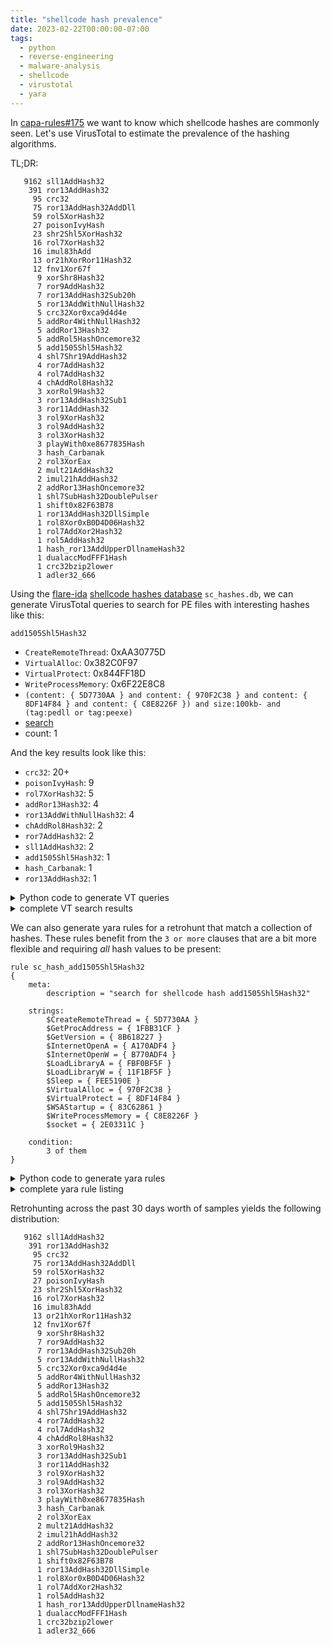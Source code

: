 ```yaml
---
title: "shellcode hash prevalence"
date: 2023-02-22T00:00:00-07:00
tags:
  - python
  - reverse-engineering
  - malware-analysis
  - shellcode
  - virustotal
  - yara
---
```


In [capa-rules#175](https://github.com/mandiant/capa-rules/issues/175) we want to know which shellcode hashes are commonly seen. Let's use VirusTotal to estimate the prevalence of the hashing algorithms. 

TL;DR:

```
   9162 sll1AddHash32
    391 ror13AddHash32
     95 crc32
     75 ror13AddHash32AddDll
     59 rol5XorHash32
     27 poisonIvyHash
     23 shr2Shl5XorHash32
     16 rol7XorHash32
     16 imul83hAdd
     13 or21hXorRor11Hash32
     12 fnv1Xor67f
      9 xorShr8Hash32
      7 ror9AddHash32
      7 ror13AddHash32Sub20h
      5 ror13AddWithNullHash32
      5 crc32Xor0xca9d4d4e
      5 addRor4WithNullHash32
      5 addRor13Hash32
      5 addRol5HashOncemore32
      5 add1505Shl5Hash32
      4 shl7Shr19AddHash32
      4 ror7AddHash32
      4 rol7AddHash32
      4 chAddRol8Hash32
      3 xorRol9Hash32
      3 ror13AddHash32Sub1
      3 ror11AddHash32
      3 rol9XorHash32
      3 rol9AddHash32
      3 rol3XorHash32
      3 playWith0xe8677835Hash
      3 hash_Carbanak
      2 rol3XorEax
      2 mult21AddHash32
      2 imul21hAddHash32
      2 addRor13HashOncemore32
      1 shl7SubHash32DoublePulser
      1 shift0x82F63B78
      1 ror13AddHash32DllSimple
      1 rol8Xor0xB0D4D06Hash32
      1 rol7AddXor2Hash32
      1 rol5AddHash32
      1 hash_ror13AddUpperDllnameHash32
      1 dualaccModFFF1Hash
      1 crc32bzip2lower
      1 adler32_666
```

Using the [flare-ida](https://github.com/mandiant/flare-ida) [shellcode hashes database](https://github.com/mandiant/flare-ida/tree/master/shellcode_hashes) `sc_hashes.db`, we can generate VirusTotal queries to search for PE files with interesting hashes like this:

`add1505Shl5Hash32`
  - `CreateRemoteThread`: 0xAA30775D
  - `VirtualAlloc`: 0x382C0F97
  - `VirtualProtect`: 0x844FF18D
  - `WriteProcessMemory`: 0x6F22E8C8
  - `(content: { 5D7730AA } and content: { 970F2C38 } and content: { 8DF14F84 } and content: { C8E8226F }) and size:100kb- and (tag:pedll or tag:peexe)`
  - [search](https://www.virustotal.com/gui/search/%28content%3A%20%7B%205D7730AA%20%7D%20and%20content%3A%20%7B%20970F2C38%20%7D%20and%20content%3A%20%7B%208DF14F84%20%7D%20and%20content%3A%20%7B%20C8E8226F%20%7D%29%20and%20size%3A100kb-%20and%20%28tag%3Apedll%20or%20tag%3Apeexe%29/files)
  - count: 1

And the key results look like this:

  - `crc32`: 20+
  - `poisonIvyHash`: 9
  - `rol7XorHash32`: 5
  - `addRor13Hash32`: 4
  - `ror13AddWithNullHash32`: 4
  - `chAddRol8Hash32`: 2
  - `ror7AddHash32`: 2
  - `sll1AddHash32`: 2
  - `add1505Shl5Hash32`: 1
  - `hash_Carbanak`: 1
  - `ror13AddHash32`: 1


<details>
<summary>Python code to generate VT queries</summary>

```py
import urllib
import sqlite3
import binascii
import collections

db = sqlite3.connect("sc_hashes.db")
conn = db.cursor()
cursor = conn.execute('''
  SELECT symbol_name, hash_name, hash_size, hash_val 
  FROM symbol_hashes
  INNER JOIN hash_types ON symbol_hashes.hash_type = hash_types.hash_type
  WHERE symbol_name IN (
    "VirtualAlloc", 
    "VirtualProtect", 
    "CreateRemoteThread", 
    "WriteProcessMemory"
  )
  ORDER BY symbol_name, hash_name;
''')

hashes = collections.defaultdict(dict)
for symbol_name, hash_name, hash_size, hash_val in cursor.fetchall():
    assert hash_size == 32
    hashes[hash_name][symbol_name] = hash_val
    
for hash_name, symbols in sorted(hashes.items()):
    print(f"{hash_name}")
    
    query = []
    for symbol_name, hash_val in sorted(symbols.items()):   
        print(f"  {symbol_name:<24} {hex(hash_val)}")
        
        content = binascii.hexlify(hash_val.to_bytes(4, "little")).decode("ascii").upper()
        
        query.append(f'content: {{ {content} }}')
        
    query = " and ".join(query)
    query = f"({query})"
    query += " and size:100kb- and (tag:pedll or tag:peexe)"
    url = f"https://www.virustotal.com/gui/search/{urllib.parse.quote(query)}/files"
        
    print(f"  {query}")
    print(f"  {url}")
    
    print()
```

</details>

<details>
<summary>complete VT search results</summary>

`add1505Shl5Hash32`
  - `CreateRemoteThread`: 0xAA30775D
  - `VirtualAlloc`: 0x382C0F97
  - `VirtualProtect`: 0x844FF18D
  - `WriteProcessMemory`: 0x6F22E8C8
  - `(content: { 5D7730AA } and content: { 970F2C38 } and content: { 8DF14F84 } and content: { C8E8226F }) and size:100kb- and (tag:pedll or tag:peexe)`
  - [search](https://www.virustotal.com/gui/search/%28content%3A%20%7B%205D7730AA%20%7D%20and%20content%3A%20%7B%20970F2C38%20%7D%20and%20content%3A%20%7B%208DF14F84%20%7D%20and%20content%3A%20%7B%20C8E8226F%20%7D%29%20and%20size%3A100kb-%20and%20%28tag%3Apedll%20or%20tag%3Apeexe%29/files)
  - count: 1

`addRol5HashOncemore32`
  - `CreateRemoteThread`: 0xC7D1B1C8
  - `VirtualAlloc`: 0xE9D81123
  - `VirtualProtect`: 0x2A97EED8
  - `WriteProcessMemory`: 0x99E4F69A
  - `(content: { C8B1D1C7 } and content: { 2311D8E9 } and content: { D8EE972A } and content: { 9AF6E499 }) and size:100kb- and (tag:pedll or tag:peexe)`
  - [search](https://www.virustotal.com/gui/search/%28content%3A%20%7B%20C8B1D1C7%20%7D%20and%20content%3A%20%7B%202311D8E9%20%7D%20and%20content%3A%20%7B%20D8EE972A%20%7D%20and%20content%3A%20%7B%209AF6E499%20%7D%29%20and%20size%3A100kb-%20and%20%28tag%3Apedll%20or%20tag%3Apeexe%29/files)
  - count: 0

`addRor13Hash32`
  - `CreateRemoteThread`: 0xE6EB95EC
  - `VirtualAlloc`: 0x52A48D7E
  - `VirtualProtect`: 0x30DBCA36
  - `WriteProcessMemory`: 0x550EC1EB
  - `(content: { EC95EBE6 } and content: { 7E8DA452 } and content: { 36CADB30 } and content: { EBC10E55 }) and size:100kb- and (tag:pedll or tag:peexe)`
  - [search](https://www.virustotal.com/gui/search/%28content%3A%20%7B%20EC95EBE6%20%7D%20and%20content%3A%20%7B%207E8DA452%20%7D%20and%20content%3A%20%7B%2036CADB30%20%7D%20and%20content%3A%20%7B%20EBC10E55%20%7D%29%20and%20size%3A100kb-%20and%20%28tag%3Apedll%20or%20tag%3Apeexe%29/files)
  - count: 4

`addRor13HashOncemore32`
  - `CreateRemoteThread`: 0xAF67375C
  - `VirtualAlloc`: 0x6BF29524
  - `VirtualProtect`: 0x51B186DE
  - `WriteProcessMemory`: 0xF5AA876
  - `(content: { 5C3767AF } and content: { 2495F26B } and content: { DE86B151 } and content: { 76A85A0F }) and size:100kb- and (tag:pedll or tag:peexe)`
  - [search](https://www.virustotal.com/gui/search/%28content%3A%20%7B%205C3767AF%20%7D%20and%20content%3A%20%7B%202495F26B%20%7D%20and%20content%3A%20%7B%20DE86B151%20%7D%20and%20content%3A%20%7B%2076A85A0F%20%7D%29%20and%20size%3A100kb-%20and%20%28tag%3Apedll%20or%20tag%3Apeexe%29/files)
  - count: 0

`addRor4WithNullHash32`
  - `CreateRemoteThread`: 0xD6D70953
  - `VirtualAlloc`: 0x25E16828
  - `VirtualProtect`: 0xA25834D7
  - `WriteProcessMemory`: 0x23ACB005
  - `(content: { 5309D7D6 } and content: { 2868E125 } and content: { D73458A2 } and content: { 05B0AC23 }) and size:100kb- and (tag:pedll or tag:peexe)`
  - [search](https://www.virustotal.com/gui/search/%28content%3A%20%7B%205309D7D6%20%7D%20and%20content%3A%20%7B%202868E125%20%7D%20and%20content%3A%20%7B%20D73458A2%20%7D%20and%20content%3A%20%7B%2005B0AC23%20%7D%29%20and%20size%3A100kb-%20and%20%28tag%3Apedll%20or%20tag%3Apeexe%29/files)
  - count: 0

`adler32_666`
  - `CreateRemoteThread`: 0x608C07D2
  - `VirtualAlloc`: 0x36FC062C
  - `VirtualProtect`: 0x44E406E2
  - `WriteProcessMemory`: 0x6320081D
  - `(content: { D2078C60 } and content: { 2C06FC36 } and content: { E206E444 } and content: { 1D082063 }) and size:100kb- and (tag:pedll or tag:peexe)`
  - [search](https://www.virustotal.com/gui/search/%28content%3A%20%7B%20D2078C60%20%7D%20and%20content%3A%20%7B%202C06FC36%20%7D%20and%20content%3A%20%7B%20E206E444%20%7D%20and%20content%3A%20%7B%201D082063%20%7D%29%20and%20size%3A100kb-%20and%20%28tag%3Apedll%20or%20tag%3Apeexe%29/files)
  - count: 0

`chAddRol8Hash32`
  - `CreateRemoteThread`: 0x4D761260
  - `VirtualAlloc`: 0xA7E6B43
  - `VirtualProtect`: 0x73B5E37
  - `WriteProcessMemory`: 0x72793A67
  - `(content: { 6012764D } and content: { 436B7E0A } and content: { 375E3B07 } and content: { 673A7972 }) and size:100kb- and (tag:pedll or tag:peexe)`
  - [search](https://www.virustotal.com/gui/search/%28content%3A%20%7B%206012764D%20%7D%20and%20content%3A%20%7B%20436B7E0A%20%7D%20and%20content%3A%20%7B%20375E3B07%20%7D%20and%20content%3A%20%7B%20673A7972%20%7D%29%20and%20size%3A100kb-%20and%20%28tag%3Apedll%20or%20tag%3Apeexe%29/files)
  - count: 2

`crc32`
  - `CreateRemoteThread`: 0xFF808C10
  - `VirtualAlloc`: 0x9CE0D4A
  - `VirtualProtect`: 0x10066F2F
  - `WriteProcessMemory`: 0x4F58972E
  - `(content: { 108C80FF } and content: { 4A0DCE09 } and content: { 2F6F0610 } and content: { 2E97584F }) and size:100kb- and (tag:pedll or tag:peexe)`
  - [search](https://www.virustotal.com/gui/search/%28content%3A%20%7B%20108C80FF%20%7D%20and%20content%3A%20%7B%204A0DCE09%20%7D%20and%20content%3A%20%7B%202F6F0610%20%7D%20and%20content%3A%20%7B%202E97584F%20%7D%29%20and%20size%3A100kb-%20and%20%28tag%3Apedll%20or%20tag%3Apeexe%29/files)
  - count: 20+

`crc32Xor0xca9d4d4e`
  - `CreateRemoteThread`: 0x351DC15E
  - `VirtualAlloc`: 0xC3534004
  - `VirtualProtect`: 0xDA9B2261
  - `WriteProcessMemory`: 0x85C5DA60
  - `(content: { 5EC11D35 } and content: { 044053C3 } and content: { 61229BDA } and content: { 60DAC585 }) and size:100kb- and (tag:pedll or tag:peexe)`
  - [search](https://www.virustotal.com/gui/search/%28content%3A%20%7B%205EC11D35%20%7D%20and%20content%3A%20%7B%20044053C3%20%7D%20and%20content%3A%20%7B%2061229BDA%20%7D%20and%20content%3A%20%7B%2060DAC585%20%7D%29%20and%20size%3A100kb-%20and%20%28tag%3Apedll%20or%20tag%3Apeexe%29/files)
  - count: 0

`crc32bzip2lower`
  - `CreateRemoteThread`: 0xDC726CA0
  - `VirtualAlloc`: 0x9A1DE93C
  - `VirtualProtect`: 0x1EE8630D
  - `WriteProcessMemory`: 0x70E16781
  - `(content: { A06C72DC } and content: { 3CE91D9A } and content: { 0D63E81E } and content: { 8167E170 }) and size:100kb- and (tag:pedll or tag:peexe)`
  - [search](https://www.virustotal.com/gui/search/%28content%3A%20%7B%20A06C72DC%20%7D%20and%20content%3A%20%7B%203CE91D9A%20%7D%20and%20content%3A%20%7B%200D63E81E%20%7D%20and%20content%3A%20%7B%208167E170%20%7D%29%20and%20size%3A100kb-%20and%20%28tag%3Apedll%20or%20tag%3Apeexe%29/files)
  - count: 0

`dualaccModFFF1Hash`
  - `CreateRemoteThread`: 0x42AA0719
  - `VirtualAlloc`: 0x1F7004D3
  - `VirtualProtect`: 0x2B0605C9
  - `WriteProcessMemory`: 0x451E0764
  - `(content: { 1907AA42 } and content: { D304701F } and content: { C905062B } and content: { 64071E45 }) and size:100kb- and (tag:pedll or tag:peexe)`
  - [search](https://www.virustotal.com/gui/search/%28content%3A%20%7B%201907AA42%20%7D%20and%20content%3A%20%7B%20D304701F%20%7D%20and%20content%3A%20%7B%20C905062B%20%7D%20and%20content%3A%20%7B%2064071E45%20%7D%29%20and%20size%3A100kb-%20and%20%28tag%3Apedll%20or%20tag%3Apeexe%29/files)
  - count: 0

`fnv1Xor67f`
  - `CreateRemoteThread`: 0xC398C21C
  - `VirtualAlloc`: 0x328537E
  - `VirtualProtect`: 0x8206278C
  - `WriteProcessMemory`: 0xC0088895
  - `(content: { 1CC298C3 } and content: { 7E532803 } and content: { 8C270682 } and content: { 958808C0 }) and size:100kb- and (tag:pedll or tag:peexe)`
  - [search](https://www.virustotal.com/gui/search/%28content%3A%20%7B%201CC298C3%20%7D%20and%20content%3A%20%7B%207E532803%20%7D%20and%20content%3A%20%7B%208C270682%20%7D%20and%20content%3A%20%7B%20958808C0%20%7D%29%20and%20size%3A100kb-%20and%20%28tag%3Apedll%20or%20tag%3Apeexe%29/files)
  - count: 0

`hash_Carbanak`
  - `CreateRemoteThread`: 0x48B1574
  - `VirtualAlloc`: 0x3D8CAE3
  - `VirtualProtect`: 0x72D1864
  - `WriteProcessMemory`: 0x648B099
  - `(content: { 74158B04 } and content: { E3CAD803 } and content: { 64182D07 } and content: { 99B04806 }) and size:100kb- and (tag:pedll or tag:peexe)`
  - [search](https://www.virustotal.com/gui/search/%28content%3A%20%7B%2074158B04%20%7D%20and%20content%3A%20%7B%20E3CAD803%20%7D%20and%20content%3A%20%7B%2064182D07%20%7D%20and%20content%3A%20%7B%2099B04806%20%7D%29%20and%20size%3A100kb-%20and%20%28tag%3Apedll%20or%20tag%3Apeexe%29/files)
  - count: 1

`hash_ror13AddUpperDllnameHash32`
  - `CreateRemoteThread`: 0xE0E966F4
  - `VirtualAlloc`: 0xFFDB946B
  - `VirtualProtect`: 0xE7729032
  - `WriteProcessMemory`: 0x466934B8
  - `(content: { F466E9E0 } and content: { 6B94DBFF } and content: { 329072E7 } and content: { B8346946 }) and size:100kb- and (tag:pedll or tag:peexe)`
  - [search](https://www.virustotal.com/gui/search/%28content%3A%20%7B%20F466E9E0%20%7D%20and%20content%3A%20%7B%206B94DBFF%20%7D%20and%20content%3A%20%7B%20329072E7%20%7D%20and%20content%3A%20%7B%20B8346946%20%7D%29%20and%20size%3A100kb-%20and%20%28tag%3Apedll%20or%20tag%3Apeexe%29/files)
  - count: 0

`imul21hAddHash32`
  - `CreateRemoteThread`: 0x252B157D
  - `VirtualAlloc`: 0x97BC257
  - `VirtualProtect`: 0xE857500D
  - `WriteProcessMemory`: 0xB7930AE8
  - `(content: { 7D152B25 } and content: { 57C27B09 } and content: { 0D5057E8 } and content: { E80A93B7 }) and size:100kb- and (tag:pedll or tag:peexe)`
  - [search](https://www.virustotal.com/gui/search/%28content%3A%20%7B%207D152B25%20%7D%20and%20content%3A%20%7B%2057C27B09%20%7D%20and%20content%3A%20%7B%200D5057E8%20%7D%20and%20content%3A%20%7B%20E80A93B7%20%7D%29%20and%20size%3A100kb-%20and%20%28tag%3Apedll%20or%20tag%3Apeexe%29/files)
  - count: 0

`imul83hAdd`
  - `CreateRemoteThread`: 0x71469C9C
  - `VirtualAlloc`: 0xDE893462
  - `VirtualProtect`: 0x6C6EC404
  - `WriteProcessMemory`: 0xA11BEA85
  - `(content: { 9C9C4671 } and content: { 623489DE } and content: { 04C46E6C } and content: { 85EA1BA1 }) and size:100kb- and (tag:pedll or tag:peexe)`
  - [search](https://www.virustotal.com/gui/search/%28content%3A%20%7B%209C9C4671%20%7D%20and%20content%3A%20%7B%20623489DE%20%7D%20and%20content%3A%20%7B%2004C46E6C%20%7D%20and%20content%3A%20%7B%2085EA1BA1%20%7D%29%20and%20size%3A100kb-%20and%20%28tag%3Apedll%20or%20tag%3Apeexe%29/files)
  - count: 0

`mult21AddHash32`
  - `CreateRemoteThread`: 0x4B892318
  - `VirtualAlloc`: 0xDF894B12
  - `VirtualProtect`: 0x77E9F7C8
  - `WriteProcessMemory`: 0x107B9483
  - `(content: { 1823894B } and content: { 124B89DF } and content: { C8F7E977 } and content: { 83947B10 }) and size:100kb- and (tag:pedll or tag:peexe)`
  - [search](https://www.virustotal.com/gui/search/%28content%3A%20%7B%201823894B%20%7D%20and%20content%3A%20%7B%20124B89DF%20%7D%20and%20content%3A%20%7B%20C8F7E977%20%7D%20and%20content%3A%20%7B%2083947B10%20%7D%29%20and%20size%3A100kb-%20and%20%28tag%3Apedll%20or%20tag%3Apeexe%29/files)
  - count: 0

`or21hXorRor11Hash32`
  - `CreateRemoteThread`: 0xDF8469B4
  - `VirtualAlloc`: 0x8C552DB6
  - `VirtualProtect`: 0x74631D3F
  - `WriteProcessMemory`: 0x8F022E10
  - `(content: { B46984DF } and content: { B62D558C } and content: { 3F1D6374 } and content: { 102E028F }) and size:100kb- and (tag:pedll or tag:peexe)`
  - [search](https://www.virustotal.com/gui/search/%28content%3A%20%7B%20B46984DF%20%7D%20and%20content%3A%20%7B%20B62D558C%20%7D%20and%20content%3A%20%7B%203F1D6374%20%7D%20and%20content%3A%20%7B%20102E028F%20%7D%29%20and%20size%3A100kb-%20and%20%28tag%3Apedll%20or%20tag%3Apeexe%29/files)
  - count: 0

`or23hXorRor17Hash32`
  - `CreateRemoteThread`: 0xBAE620A4
  - `VirtualAlloc`: 0x8858D78F
  - `VirtualProtect`: 0x29AD5932
  - `WriteProcessMemory`: 0x6146132C
  - `(content: { A420E6BA } and content: { 8FD75888 } and content: { 3259AD29 } and content: { 2C134661 }) and size:100kb- and (tag:pedll or tag:peexe)`
  - [search](https://www.virustotal.com/gui/search/%28content%3A%20%7B%20A420E6BA%20%7D%20and%20content%3A%20%7B%208FD75888%20%7D%20and%20content%3A%20%7B%203259AD29%20%7D%20and%20content%3A%20%7B%202C134661%20%7D%29%20and%20size%3A100kb-%20and%20%28tag%3Apedll%20or%20tag%3Apeexe%29/files)
  - count: 0

`playWith0xe8677835Hash`
  - `CreateRemoteThread`: 0xD4632723
  - `VirtualAlloc`: 0xE763FDF1
  - `VirtualProtect`: 0xB41F905F
  - `WriteProcessMemory`: 0xB2128ABF
  - `(content: { 232763D4 } and content: { F1FD63E7 } and content: { 5F901FB4 } and content: { BF8A12B2 }) and size:100kb- and (tag:pedll or tag:peexe)`
  - [search](https://www.virustotal.com/gui/search/%28content%3A%20%7B%20232763D4%20%7D%20and%20content%3A%20%7B%20F1FD63E7%20%7D%20and%20content%3A%20%7B%205F901FB4%20%7D%20and%20content%3A%20%7B%20BF8A12B2%20%7D%29%20and%20size%3A100kb-%20and%20%28tag%3Apedll%20or%20tag%3Apeexe%29/files)
  - count: 0

`poisonIvyHash`
  - `CreateRemoteThread`: 0xCF4A7F65
  - `VirtualAlloc`: 0x4402890E
  - `VirtualProtect`: 0x79C3D4BB
  - `WriteProcessMemory`: 0xE9BBAD5
  - `(content: { 657F4ACF } and content: { 0E890244 } and content: { BBD4C379 } and content: { D5BA9B0E }) and size:100kb- and (tag:pedll or tag:peexe)`
  - [search](https://www.virustotal.com/gui/search/%28content%3A%20%7B%20657F4ACF%20%7D%20and%20content%3A%20%7B%200E890244%20%7D%20and%20content%3A%20%7B%20BBD4C379%20%7D%20and%20content%3A%20%7B%20D5BA9B0E%20%7D%29%20and%20size%3A100kb-%20and%20%28tag%3Apedll%20or%20tag%3Apeexe%29/files)
  - count: 9

`rol3XorEax`
  - `CreateRemoteThread`: 0xDBA7F9E2
  - `VirtualAlloc`: 0xFFE3C3DE
  - `VirtualProtect`: 0xA99CA9EB
  - `WriteProcessMemory`: 0xEF430666
  - `(content: { E2F9A7DB } and content: { DEC3E3FF } and content: { EBA99CA9 } and content: { 660643EF }) and size:100kb- and (tag:pedll or tag:peexe)`
  - [search](https://www.virustotal.com/gui/search/%28content%3A%20%7B%20E2F9A7DB%20%7D%20and%20content%3A%20%7B%20DEC3E3FF%20%7D%20and%20content%3A%20%7B%20EBA99CA9%20%7D%20and%20content%3A%20%7B%20660643EF%20%7D%29%20and%20size%3A100kb-%20and%20%28tag%3Apedll%20or%20tag%3Apeexe%29/files)
  - count: 0

`rol3XorHash32`
  - `CreateRemoteThread`: 0x4A5F66C2
  - `VirtualAlloc`: 0xAB16D0AE
  - `VirtualProtect`: 0xC5FF2F46
  - `WriteProcessMemory`: 0xB04AD555
  - `(content: { C2665F4A } and content: { AED016AB } and content: { 462FFFC5 } and content: { 55D54AB0 }) and size:100kb- and (tag:pedll or tag:peexe)`
  - [search](https://www.virustotal.com/gui/search/%28content%3A%20%7B%20C2665F4A%20%7D%20and%20content%3A%20%7B%20AED016AB%20%7D%20and%20content%3A%20%7B%20462FFFC5%20%7D%20and%20content%3A%20%7B%2055D54AB0%20%7D%29%20and%20size%3A100kb-%20and%20%28tag%3Apedll%20or%20tag%3Apeexe%29/files)
  - count: 0

`rol5AddHash32`
  - `CreateRemoteThread`: 0x7231F46C
  - `VirtualAlloc`: 0x48FA7604
  - `VirtualProtect`: 0xB60AA5FB
  - `WriteProcessMemory`: 0xA6A6793D
  - `(content: { 6CF43172 } and content: { 0476FA48 } and content: { FBA50AB6 } and content: { 3D79A6A6 }) and size:100kb- and (tag:pedll or tag:peexe)`
  - [search](https://www.virustotal.com/gui/search/%28content%3A%20%7B%206CF43172%20%7D%20and%20content%3A%20%7B%200476FA48%20%7D%20and%20content%3A%20%7B%20FBA50AB6%20%7D%20and%20content%3A%20%7B%203D79A6A6%20%7D%29%20and%20size%3A100kb-%20and%20%28tag%3Apedll%20or%20tag%3Apeexe%29/files)
  - count: 0

`rol5XorHash32`
  - `CreateRemoteThread`: 0xCA306453
  - `VirtualAlloc`: 0xA48D8A33
  - `VirtualProtect`: 0x4A155A82
  - `WriteProcessMemory`: 0x2A466170
  - `(content: { 536430CA } and content: { 338A8DA4 } and content: { 825A154A } and content: { 7061462A }) and size:100kb- and (tag:pedll or tag:peexe)`
  - [search](https://www.virustotal.com/gui/search/%28content%3A%20%7B%20536430CA%20%7D%20and%20content%3A%20%7B%20338A8DA4%20%7D%20and%20content%3A%20%7B%20825A154A%20%7D%20and%20content%3A%20%7B%207061462A%20%7D%29%20and%20size%3A100kb-%20and%20%28tag%3Apedll%20or%20tag%3Apeexe%29/files)
  - count: 0

`rol7AddHash32`
  - `CreateRemoteThread`: 0x46902C89
  - `VirtualAlloc`: 0x929199C0
  - `VirtualProtect`: 0x971112C8
  - `WriteProcessMemory`: 0x9CA4F7AC
  - `(content: { 892C9046 } and content: { C0999192 } and content: { C8121197 } and content: { ACF7A49C }) and size:100kb- and (tag:pedll or tag:peexe)`
  - [search](https://www.virustotal.com/gui/search/%28content%3A%20%7B%20892C9046%20%7D%20and%20content%3A%20%7B%20C0999192%20%7D%20and%20content%3A%20%7B%20C8121197%20%7D%20and%20content%3A%20%7B%20ACF7A49C%20%7D%29%20and%20size%3A100kb-%20and%20%28tag%3Apedll%20or%20tag%3Apeexe%29/files)
  - count: 0

`rol7AddXor2Hash32`
  - `CreateRemoteThread`: 0x73727A24
  - `VirtualAlloc`: 0xB4D5E14D
  - `VirtualProtect`: 0x69755A3B
  - `WriteProcessMemory`: 0xCDFE3245
  - `(content: { 247A7273 } and content: { 4DE1D5B4 } and content: { 3B5A7569 } and content: { 4532FECD }) and size:100kb- and (tag:pedll or tag:peexe)`
  - [search](https://www.virustotal.com/gui/search/%28content%3A%20%7B%20247A7273%20%7D%20and%20content%3A%20%7B%204DE1D5B4%20%7D%20and%20content%3A%20%7B%203B5A7569%20%7D%20and%20content%3A%20%7B%204532FECD%20%7D%29%20and%20size%3A100kb-%20and%20%28tag%3Apedll%20or%20tag%3Apeexe%29/files)
  - count: 0

`rol7XorHash32`
  - `CreateRemoteThread`: 0xE61874B3
  - `VirtualAlloc`: 0x697A6AFE
  - `VirtualProtect`: 0xA9DE6F5A
  - `WriteProcessMemory`: 0xBEA0BF35
  - `(content: { B37418E6 } and content: { FE6A7A69 } and content: { 5A6FDEA9 } and content: { 35BFA0BE }) and size:100kb- and (tag:pedll or tag:peexe)`
  - [search](https://www.virustotal.com/gui/search/%28content%3A%20%7B%20B37418E6%20%7D%20and%20content%3A%20%7B%20FE6A7A69%20%7D%20and%20content%3A%20%7B%205A6FDEA9%20%7D%20and%20content%3A%20%7B%2035BFA0BE%20%7D%29%20and%20size%3A100kb-%20and%20%28tag%3Apedll%20or%20tag%3Apeexe%29/files)
  - count: 5

`rol8Xor0xB0D4D06Hash32`
  - `CreateRemoteThread`: 0x30427641
  - `VirtualAlloc`: 0xC61E6D49
  - `VirtualProtect`: 0x192F1259
  - `WriteProcessMemory`: 0x30B4669E
  - `(content: { 41764230 } and content: { 496D1EC6 } and content: { 59122F19 } and content: { 9E66B430 }) and size:100kb- and (tag:pedll or tag:peexe)`
  - [search](https://www.virustotal.com/gui/search/%28content%3A%20%7B%2041764230%20%7D%20and%20content%3A%20%7B%20496D1EC6%20%7D%20and%20content%3A%20%7B%2059122F19%20%7D%20and%20content%3A%20%7B%209E66B430%20%7D%29%20and%20size%3A100kb-%20and%20%28tag%3Apedll%20or%20tag%3Apeexe%29/files)
  - count: 0

`rol9AddHash32`
  - `CreateRemoteThread`: 0x14B23D4C
  - `VirtualAlloc`: 0x9EE2D962
  - `VirtualProtect`: 0x9154022F
  - `WriteProcessMemory`: 0x7E642835
  - `(content: { 4C3DB214 } and content: { 62D9E29E } and content: { 2F025491 } and content: { 3528647E }) and size:100kb- and (tag:pedll or tag:peexe)`
  - [search](https://www.virustotal.com/gui/search/%28content%3A%20%7B%204C3DB214%20%7D%20and%20content%3A%20%7B%2062D9E29E%20%7D%20and%20content%3A%20%7B%202F025491%20%7D%20and%20content%3A%20%7B%203528647E%20%7D%29%20and%20size%3A100kb-%20and%20%28tag%3Apedll%20or%20tag%3Apeexe%29/files)
  - count: 0

`rol9XorHash32`
  - `CreateRemoteThread`: 0xD4F04BD4
  - `VirtualAlloc`: 0x5D192CFB
  - `VirtualProtect`: 0x6FB67220
  - `WriteProcessMemory`: 0xEB64101F
  - `(content: { D44BF0D4 } and content: { FB2C195D } and content: { 2072B66F } and content: { 1F1064EB }) and size:100kb- and (tag:pedll or tag:peexe)`
  - [search](https://www.virustotal.com/gui/search/%28content%3A%20%7B%20D44BF0D4%20%7D%20and%20content%3A%20%7B%20FB2C195D%20%7D%20and%20content%3A%20%7B%202072B66F%20%7D%20and%20content%3A%20%7B%201F1064EB%20%7D%29%20and%20size%3A100kb-%20and%20%28tag%3Apedll%20or%20tag%3Apeexe%29/files)
  - count: 0

`ror11AddHash32`
  - `CreateRemoteThread`: 0x7130F56D
  - `VirtualAlloc`: 0x973F27BF
  - `VirtualProtect`: 0x492F12D7
  - `WriteProcessMemory`: 0x3231CC1
  - `(content: { 6DF53071 } and content: { BF273F97 } and content: { D7122F49 } and content: { C11C2303 }) and size:100kb- and (tag:pedll or tag:peexe)`
  - [search](https://www.virustotal.com/gui/search/%28content%3A%20%7B%206DF53071%20%7D%20and%20content%3A%20%7B%20BF273F97%20%7D%20and%20content%3A%20%7B%20D7122F49%20%7D%20and%20content%3A%20%7B%20C11C2303%20%7D%29%20and%20size%3A100kb-%20and%20%28tag%3Apedll%20or%20tag%3Apeexe%29/files)
  - count: 0

`ror13AddHash32`
  - `CreateRemoteThread`: 0x72BD9CDD
  - `VirtualAlloc`: 0x91AFCA54
  - `VirtualProtect`: 0x7946C61B
  - `WriteProcessMemory`: 0xD83D6AA1
  - `(content: { DD9CBD72 } and content: { 54CAAF91 } and content: { 1BC64679 } and content: { A16A3DD8 }) and size:100kb- and (tag:pedll or tag:peexe)`
  - [search](https://www.virustotal.com/gui/search/%28content%3A%20%7B%20DD9CBD72%20%7D%20and%20content%3A%20%7B%2054CAAF91%20%7D%20and%20content%3A%20%7B%201BC64679%20%7D%20and%20content%3A%20%7B%20A16A3DD8%20%7D%29%20and%20size%3A100kb-%20and%20%28tag%3Apedll%20or%20tag%3Apeexe%29/files)
  - count: 1

`ror13AddHash32AddDll`
  - `CreateRemoteThread`: 0x799AACC6
  - `VirtualAlloc`: 0xE553A458
  - `VirtualProtect`: 0xC38AE110
  - `WriteProcessMemory`: 0xE7BDD8C5
  - `(content: { C6AC9A79 } and content: { 58A453E5 } and content: { 10E18AC3 } and content: { C5D8BDE7 }) and size:100kb- and (tag:pedll or tag:peexe)`
  - [search](https://www.virustotal.com/gui/search/%28content%3A%20%7B%20C6AC9A79%20%7D%20and%20content%3A%20%7B%2058A453E5%20%7D%20and%20content%3A%20%7B%2010E18AC3%20%7D%20and%20content%3A%20%7B%20C5D8BDE7%20%7D%29%20and%20size%3A100kb-%20and%20%28tag%3Apedll%20or%20tag%3Apeexe%29/files)
  - count: 0

`ror13AddHash32DllSimple`
  - `CreateRemoteThread`: 0xE0E966F4
  - `VirtualAlloc`: 0xFFDB946B
  - `VirtualProtect`: 0xE7729032
  - `WriteProcessMemory`: 0x466934B8
  - `(content: { F466E9E0 } and content: { 6B94DBFF } and content: { 329072E7 } and content: { B8346946 }) and size:100kb- and (tag:pedll or tag:peexe)`
  - [search](https://www.virustotal.com/gui/search/%28content%3A%20%7B%20F466E9E0%20%7D%20and%20content%3A%20%7B%206B94DBFF%20%7D%20and%20content%3A%20%7B%20329072E7%20%7D%20and%20content%3A%20%7B%20B8346946%20%7D%29%20and%20size%3A100kb-%20and%20%28tag%3Apedll%20or%20tag%3Apeexe%29/files)
  - count: 0

`ror13AddHash32Sub1`
  - `CreateRemoteThread`: 0x72BD9CDC
  - `VirtualAlloc`: 0x91AFCA53
  - `VirtualProtect`: 0x7946C61A
  - `WriteProcessMemory`: 0xD83D6AA0
  - `(content: { DC9CBD72 } and content: { 53CAAF91 } and content: { 1AC64679 } and content: { A06A3DD8 }) and size:100kb- and (tag:pedll or tag:peexe)`
  - [search](https://www.virustotal.com/gui/search/%28content%3A%20%7B%20DC9CBD72%20%7D%20and%20content%3A%20%7B%2053CAAF91%20%7D%20and%20content%3A%20%7B%201AC64679%20%7D%20and%20content%3A%20%7B%20A06A3DD8%20%7D%29%20and%20size%3A100kb-%20and%20%28tag%3Apedll%20or%20tag%3Apeexe%29/files)
  - count: 0

`ror13AddHash32Sub20h`
  - `CreateRemoteThread`: 0x11A0EB1
  - `VirtualAlloc`: 0x302EBE1C
  - `VirtualProtect`: 0x1803B7E3
  - `WriteProcessMemory`: 0x6659DE75
  - `(content: { B10E1A01 } and content: { 1CBE2E30 } and content: { E3B70318 } and content: { 75DE5966 }) and size:100kb- and (tag:pedll or tag:peexe)`
  - [search](https://www.virustotal.com/gui/search/%28content%3A%20%7B%20B10E1A01%20%7D%20and%20content%3A%20%7B%201CBE2E30%20%7D%20and%20content%3A%20%7B%20E3B70318%20%7D%20and%20content%3A%20%7B%2075DE5966%20%7D%29%20and%20size%3A100kb-%20and%20%28tag%3Apedll%20or%20tag%3Apeexe%29/files)
  - count: 0

`ror13AddWithNullHash32`
  - `CreateRemoteThread`: 0xE6EB95EC
  - `VirtualAlloc`: 0x52A48D7E
  - `VirtualProtect`: 0x30DBCA36
  - `WriteProcessMemory`: 0x550EC1EB
  - `(content: { EC95EBE6 } and content: { 7E8DA452 } and content: { 36CADB30 } and content: { EBC10E55 }) and size:100kb- and (tag:pedll or tag:peexe)`
  - [search](https://www.virustotal.com/gui/search/%28content%3A%20%7B%20EC95EBE6%20%7D%20and%20content%3A%20%7B%207E8DA452%20%7D%20and%20content%3A%20%7B%2036CADB30%20%7D%20and%20content%3A%20%7B%20EBC10E55%20%7D%29%20and%20size%3A100kb-%20and%20%28tag%3Apedll%20or%20tag%3Apeexe%29/files)
  - count: 4

`ror7AddHash32`
  - `CreateRemoteThread`: 0x669AEB63
  - `VirtualAlloc`: 0x1EDE5967
  - `VirtualProtect`: 0xEF64A41E
  - `WriteProcessMemory`: 0x97410F58
  - `(content: { 63EB9A66 } and content: { 6759DE1E } and content: { 1EA464EF } and content: { 580F4197 }) and size:100kb- and (tag:pedll or tag:peexe)`
  - [search](https://www.virustotal.com/gui/search/%28content%3A%20%7B%2063EB9A66%20%7D%20and%20content%3A%20%7B%206759DE1E%20%7D%20and%20content%3A%20%7B%201EA464EF%20%7D%20and%20content%3A%20%7B%20580F4197%20%7D%29%20and%20size%3A100kb-%20and%20%28tag%3Apedll%20or%20tag%3Apeexe%29/files)
  - count: 2

`ror9AddHash32`
  - `CreateRemoteThread`: 0x33373FE2
  - `VirtualAlloc`: 0x7F35AD1C
  - `VirtualProtect`: 0xCCF7DCE1
  - `WriteProcessMemory`: 0x82C8C25
  - `(content: { E23F3733 } and content: { 1CAD357F } and content: { E1DCF7CC } and content: { 258C2C08 }) and size:100kb- and (tag:pedll or tag:peexe)`
  - [search](https://www.virustotal.com/gui/search/%28content%3A%20%7B%20E23F3733%20%7D%20and%20content%3A%20%7B%201CAD357F%20%7D%20and%20content%3A%20%7B%20E1DCF7CC%20%7D%20and%20content%3A%20%7B%20258C2C08%20%7D%29%20and%20size%3A100kb-%20and%20%28tag%3Apedll%20or%20tag%3Apeexe%29/files)
  - count: 0

`shift0x82F63B78`
  - `CreateRemoteThread`: 0xB43B0471
  - `VirtualAlloc`: 0x4B3E79CB
  - `VirtualProtect`: 0x17CCE3F6
  - `WriteProcessMemory`: 0xEE10B992
  - `(content: { 71043BB4 } and content: { CB793E4B } and content: { F6E3CC17 } and content: { 92B910EE }) and size:100kb- and (tag:pedll or tag:peexe)`
  - [search](https://www.virustotal.com/gui/search/%28content%3A%20%7B%2071043BB4%20%7D%20and%20content%3A%20%7B%20CB793E4B%20%7D%20and%20content%3A%20%7B%20F6E3CC17%20%7D%20and%20content%3A%20%7B%2092B910EE%20%7D%29%20and%20size%3A100kb-%20and%20%28tag%3Apedll%20or%20tag%3Apeexe%29/files)
  - count: 0

`shl7Shr19AddHash32`
  - `CreateRemoteThread`: 0x46902C89
  - `VirtualAlloc`: 0x929199C0
  - `VirtualProtect`: 0x971112C8
  - `WriteProcessMemory`: 0x9CA4F7AC
  - `(content: { 892C9046 } and content: { C0999192 } and content: { C8121197 } and content: { ACF7A49C }) and size:100kb- and (tag:pedll or tag:peexe)`
  - [search](https://www.virustotal.com/gui/search/%28content%3A%20%7B%20892C9046%20%7D%20and%20content%3A%20%7B%20C0999192%20%7D%20and%20content%3A%20%7B%20C8121197%20%7D%20and%20content%3A%20%7B%20ACF7A49C%20%7D%29%20and%20size%3A100kb-%20and%20%28tag%3Apedll%20or%20tag%3Apeexe%29/files)
  - count: 0

`shl7Shr19XorHash32`
  - `CreateRemoteThread`: 0x98E58F45
  - `VirtualAlloc`: 0xC2327ADF
  - `VirtualProtect`: 0xADD67F7C
  - `WriteProcessMemory`: 0xC05D44C3
  - `(content: { 458FE598 } and content: { DF7A32C2 } and content: { 7C7FD6AD } and content: { C3445DC0 }) and size:100kb- and (tag:pedll or tag:peexe)`
  - [search](https://www.virustotal.com/gui/search/%28content%3A%20%7B%20458FE598%20%7D%20and%20content%3A%20%7B%20DF7A32C2%20%7D%20and%20content%3A%20%7B%207C7FD6AD%20%7D%20and%20content%3A%20%7B%20C3445DC0%20%7D%29%20and%20size%3A100kb-%20and%20%28tag%3Apedll%20or%20tag%3Apeexe%29/files)
  - count: 0

`shl7SubHash32DoublePulser`
  - `CreateRemoteThread`: 0xD5A771D4
  - `VirtualAlloc`: 0x293836
  - `VirtualProtect`: 0x88FD7C1C
  - `WriteProcessMemory`: 0xFDCF5DCF
  - `(content: { D471A7D5 } and content: { 36382900 } and content: { 1C7CFD88 } and content: { CF5DCFFD }) and size:100kb- and (tag:pedll or tag:peexe)`
  - [search](https://www.virustotal.com/gui/search/%28content%3A%20%7B%20D471A7D5%20%7D%20and%20content%3A%20%7B%2036382900%20%7D%20and%20content%3A%20%7B%201C7CFD88%20%7D%20and%20content%3A%20%7B%20CF5DCFFD%20%7D%29%20and%20size%3A100kb-%20and%20%28tag%3Apedll%20or%20tag%3Apeexe%29/files)
  - count: 0

`shr2Shl5XorHash32`
  - `CreateRemoteThread`: 0x7E8CC469
  - `VirtualAlloc`: 0x8ABF0222
  - `VirtualProtect`: 0xBD9C0637
  - `WriteProcessMemory`: 0xD51E7B84
  - `(content: { 69C48C7E } and content: { 2202BF8A } and content: { 37069CBD } and content: { 847B1ED5 }) and size:100kb- and (tag:pedll or tag:peexe)`
  - [search](https://www.virustotal.com/gui/search/%28content%3A%20%7B%2069C48C7E%20%7D%20and%20content%3A%20%7B%202202BF8A%20%7D%20and%20content%3A%20%7B%2037069CBD%20%7D%20and%20content%3A%20%7B%20847B1ED5%20%7D%29%20and%20size%3A100kb-%20and%20%28tag%3Apedll%20or%20tag%3Apeexe%29/files)
  - count: 0

`sll1AddHash32`
  - `CreateRemoteThread`: 0x33CD714
  - `VirtualAlloc`: 0xE3142
  - `VirtualProtect`: 0x38D13C
  - `WriteProcessMemory`: 0x3980F62
  - `(content: { 14D73C03 } and content: { 42310E00 } and content: { 3CD13800 } and content: { 620F9803 }) and size:100kb- and (tag:pedll or tag:peexe)`
  - [search](https://www.virustotal.com/gui/search/%28content%3A%20%7B%2014D73C03%20%7D%20and%20content%3A%20%7B%2042310E00%20%7D%20and%20content%3A%20%7B%203CD13800%20%7D%20and%20content%3A%20%7B%20620F9803%20%7D%29%20and%20size%3A100kb-%20and%20%28tag%3Apedll%20or%20tag%3Apeexe%29/files)
  - count: 2

`xorRol9Hash32`
  - `CreateRemoteThread`: 0xE097A9A9
  - `VirtualAlloc`: 0x3259F6BA
  - `VirtualProtect`: 0x6CE440DF
  - `WriteProcessMemory`: 0xC8203FD6
  - `(content: { A9A997E0 } and content: { BAF65932 } and content: { DF40E46C } and content: { D63F20C8 }) and size:100kb- and (tag:pedll or tag:peexe)`
  - [search](https://www.virustotal.com/gui/search/%28content%3A%20%7B%20A9A997E0%20%7D%20and%20content%3A%20%7B%20BAF65932%20%7D%20and%20content%3A%20%7B%20DF40E46C%20%7D%20and%20content%3A%20%7B%20D63F20C8%20%7D%29%20and%20size%3A100kb-%20and%20%28tag%3Apedll%20or%20tag%3Apeexe%29/files)
  - count: 0

`xorShr8Hash32`
  - `CreateRemoteThread`: 0xDA1191B7
  - `VirtualAlloc`: 0x7EA7543F
  - `VirtualProtect`: 0xD03A6856
  - `WriteProcessMemory`: 0x5BB09A4F
  - `(content: { B79111DA } and content: { 3F54A77E } and content: { 56683AD0 } and content: { 4F9AB05B }) and size:100kb- and (tag:pedll or tag:peexe)`
  - [search](https://www.virustotal.com/gui/search/%28content%3A%20%7B%20B79111DA%20%7D%20and%20content%3A%20%7B%203F54A77E%20%7D%20and%20content%3A%20%7B%2056683AD0%20%7D%20and%20content%3A%20%7B%204F9AB05B%20%7D%29%20and%20size%3A100kb-%20and%20%28tag%3Apedll%20or%20tag%3Apeexe%29/files)
  - count: 0

</details>

We can also generate yara rules for a retrohunt that match a collection of hashes. These rules benefit from the `3 or more` clauses that are a bit more flexible and requiring *all* hash values to be present:

```yara
rule sc_hash_add1505Shl5Hash32
{
    meta:
        description = "search for shellcode hash add1505Shl5Hash32"

    strings:
        $CreateRemoteThread = { 5D7730AA }
        $GetProcAddress = { 1FBB31CF }
        $GetVersion = { 8B618227 }
        $InternetOpenA = { A170ADF4 }
        $InternetOpenW = { B770ADF4 }
        $LoadLibraryA = { FBF0BF5F }
        $LoadLibraryW = { 11F1BF5F }
        $Sleep = { FEE5190E }
        $VirtualAlloc = { 970F2C38 }
        $VirtualProtect = { 8DF14F84 }
        $WSAStartup = { 83C62861 }
        $WriteProcessMemory = { C8E8226F }
        $socket = { 2E03311C }

    condition:
        3 of them
}
```

<details>
<summary>Python code to generate yara rules</summary>

```py
import urllib
import sqlite3
import binascii
import textwrap
import collections

db = sqlite3.connect("./shellcode_hashes/sc_hashes.db")
conn = db.cursor()
cursor = conn.execute('''
  SELECT symbol_name, hash_name, hash_size, hash_val 
  FROM symbol_hashes
  INNER JOIN hash_types ON symbol_hashes.hash_type = hash_types.hash_type
  WHERE symbol_name IN (
    "LoadLibraryA", 
    "LoadLibraryW", 
    "GetProcAddress", 
    "VirtualAlloc", 
    "VirtualProtect", 
    "CreateRemoteThread", 
    "WriteProcessMemory",
    "socket",
    "InternetOpenA",
    "InternetOpenW",
    "GetVersion",
    "WSAStartup",
    "Sleep"
  )
  ORDER BY symbol_name, hash_name;
''')

hashes = collections.defaultdict(dict)
for symbol_name, hash_name, hash_size, hash_val in cursor.fetchall():
    assert hash_size == 32
    hashes[hash_name][symbol_name] = hash_val
    
for hash_name, symbols in sorted(hashes.items()):
    strings = []
    for symbol_name, hash_val in sorted(symbols.items()):
        content = binascii.hexlify(hash_val.to_bytes(4, "little")).decode("ascii").upper()
        strings.append(f'${symbol_name} = {{ {content} }}')
        
    rule = """
rule sc_hash_{hash_name}
{{
    meta:
        description = "search for shellcode hash {hash_name}"

    strings:
{strings}

    condition:
        3 of them
}}
        """.format(hash_name=hash_name, strings="\n".join(strings))
    
    # re-align the strings section
    rule = rule.replace("$", "        $")
        
    print(rule)
```
</details>

<details>
<summary>complete yara rule listing</summary>

```yara
rule sc_hash_add1505Shl5Hash32
{
    meta:
        description = "search for shellcode hash add1505Shl5Hash32"

    strings:
        $CreateRemoteThread = { 5D7730AA }
        $GetProcAddress = { 1FBB31CF }
        $GetVersion = { 8B618227 }
        $InternetOpenA = { A170ADF4 }
        $InternetOpenW = { B770ADF4 }
        $LoadLibraryA = { FBF0BF5F }
        $LoadLibraryW = { 11F1BF5F }
        $Sleep = { FEE5190E }
        $VirtualAlloc = { 970F2C38 }
        $VirtualProtect = { 8DF14F84 }
        $WSAStartup = { 83C62861 }
        $WriteProcessMemory = { C8E8226F }
        $socket = { 2E03311C }

    condition:
        3 of them
}
        

rule sc_hash_addRol5HashOncemore32
{
    meta:
        description = "search for shellcode hash addRol5HashOncemore32"

    strings:
        $CreateRemoteThread = { C8B1D1C7 }
        $GetProcAddress = { 67425625 }
        $GetVersion = { 4511EC91 }
        $InternetOpenA = { D83FDE1A }
        $InternetOpenW = { D897DE1A }
        $LoadLibraryA = { CC70776B }
        $LoadLibraryW = { CCC8776B }
        $Sleep = { 1540849E }
        $VirtualAlloc = { 2311D8E9 }
        $VirtualProtect = { D8EE972A }
        $WSAStartup = { B9B65058 }
        $WriteProcessMemory = { 9AF6E499 }
        $socket = { B453E48C }

    condition:
        3 of them
}
        

rule sc_hash_addRor13Hash32
{
    meta:
        description = "search for shellcode hash addRor13Hash32"

    strings:
        $CreateRemoteThread = { EC95EBE6 }
        $GetProcAddress = { 6FE053E5 }
        $GetVersion = { CC7E0E0B }
        $InternetOpenA = { 42BF4A21 }
        $InternetOpenW = { 42BFFA21 }
        $LoadLibraryA = { 72607774 }
        $LoadLibraryW = { 72602775 }
        $Sleep = { 6AD9864D }
        $VirtualAlloc = { 7E8DA452 }
        $VirtualProtect = { 36CADB30 }
        $WSAStartup = { E7DF596E }
        $WriteProcessMemory = { EBC10E55 }
        $socket = { 7849725B }

    condition:
        3 of them
}
        

rule sc_hash_addRor13HashOncemore32
{
    meta:
        description = "search for shellcode hash addRor13HashOncemore32"

    strings:
        $CreateRemoteThread = { 5C3767AF }
        $GetProcAddress = { 9F2A7F03 }
        $GetVersion = { 735860F6 }
        $InternetOpenA = { 550A11FA }
        $InternetOpenW = { D50F11FA }
        $LoadLibraryA = { BBA39303 }
        $LoadLibraryW = { 3BA99303 }
        $Sleep = { 366C52CB }
        $VirtualAlloc = { 2495F26B }
        $VirtualProtect = { DE86B151 }
        $WSAStartup = { CE723BFF }
        $WriteProcessMemory = { 76A85A0F }
        $socket = { 92DBC24B }

    condition:
        3 of them
}
        

rule sc_hash_addRor4WithNullHash32
{
    meta:
        description = "search for shellcode hash addRor4WithNullHash32"

    strings:
        $CreateRemoteThread = { 5309D7D6 }
        $GetProcAddress = { F7331321 }
        $GetVersion = { ADA8D00E }
        $InternetOpenA = { AC6F07A0 }
        $InternetOpenW = { AC6F07B6 }
        $LoadLibraryA = { 8E488B63 }
        $LoadLibraryW = { 8E488B79 }
        $Sleep = { 0013BC76 }
        $VirtualAlloc = { 2868E125 }
        $VirtualProtect = { D73458A2 }
        $WSAStartup = { 97883BD0 }
        $WriteProcessMemory = { 05B0AC23 }
        $socket = { 30A6C17A }

    condition:
        3 of them
}
        

rule sc_hash_adler32_666
{
    meta:
        description = "search for shellcode hash adler32_666"

    strings:
        $CreateRemoteThread = { D2078C60 }
        $GetProcAddress = { B4060543 }
        $GetVersion = { A0057C2A }
        $InternetOpenA = { 7606213D }
        $InternetOpenW = { 8C06373D }
        $LoadLibraryA = { 10068D35 }
        $LoadLibraryW = { 2606A335 }
        $Sleep = { 13047A11 }
        $VirtualAlloc = { 2C06FC36 }
        $VirtualProtect = { E206E444 }
        $WSAStartup = { B8051D2B }
        $WriteProcessMemory = { 1D082063 }
        $socket = { 6304E415 }

    condition:
        3 of them
}
        

rule sc_hash_chAddRol8Hash32
{
    meta:
        description = "search for shellcode hash chAddRol8Hash32"

    strings:
        $CreateRemoteThread = { 6012764D }
        $GetProcAddress = { 11783228 }
        $GetVersion = { 3E571C4D }
        $InternetOpenA = { 5146335E }
        $InternetOpenW = { 5146255E }
        $LoadLibraryA = { 415F5935 }
        $LoadLibraryW = { 415F4F35 }
        $Sleep = { 5A3F2365 }
        $VirtualAlloc = { 436B7E0A }
        $VirtualProtect = { 375E3B07 }
        $WSAStartup = { 05672040 }
        $WriteProcessMemory = { 673A7972 }
        $socket = { 147F6816 }

    condition:
        3 of them
}
        

rule sc_hash_crc32
{
    meta:
        description = "search for shellcode hash crc32"

    strings:
        $CreateRemoteThread = { 108C80FF }
        $GetProcAddress = { FF1F7CC9 }
        $GetVersion = { 0F1ACF4C }
        $InternetOpenA = { 3DA816DA }
        $InternetOpenW = { 6C1DC22E }
        $LoadLibraryA = { 8DBDC13F }
        $LoadLibraryW = { DC0815CB }
        $Sleep = { A8EDF2CE }
        $VirtualAlloc = { 4A0DCE09 }
        $VirtualProtect = { 2F6F0610 }
        $WSAStartup = { 93FCF5A0 }
        $WriteProcessMemory = { 2E97584F }
        $socket = { BB68E505 }

    condition:
        3 of them
}
        

rule sc_hash_crc32Xor0xca9d4d4e
{
    meta:
        description = "search for shellcode hash crc32Xor0xca9d4d4e"

    strings:
        $CreateRemoteThread = { 5EC11D35 }
        $GetProcAddress = { B152E103 }
        $GetVersion = { 41575286 }
        $InternetOpenA = { 73E58B10 }
        $InternetOpenW = { 22505FE4 }
        $LoadLibraryA = { C3F05CF5 }
        $LoadLibraryW = { 92458801 }
        $Sleep = { E6A06F04 }
        $VirtualAlloc = { 044053C3 }
        $VirtualProtect = { 61229BDA }
        $WSAStartup = { DDB1686A }
        $WriteProcessMemory = { 60DAC585 }
        $socket = { F52578CF }

    condition:
        3 of them
}
        

rule sc_hash_crc32bzip2lower
{
    meta:
        description = "search for shellcode hash crc32bzip2lower"

    strings:
        $CreateRemoteThread = { A06C72DC }
        $GetProcAddress = { 28F4DF5C }
        $GetVersion = { A3ED4E26 }
        $InternetOpenA = { 47AE9414 }
        $InternetOpenW = { 85380342 }
        $LoadLibraryA = { CA082543 }
        $LoadLibraryW = { 089EB215 }
        $Sleep = { E1EA8806 }
        $VirtualAlloc = { 3CE91D9A }
        $VirtualProtect = { 0D63E81E }
        $WSAStartup = { 746F3CA8 }
        $WriteProcessMemory = { 8167E170 }
        $socket = { C5BFA946 }

    condition:
        3 of them
}
        

rule sc_hash_dualaccModFFF1Hash
{
    meta:
        description = "search for shellcode hash dualaccModFFF1Hash"

    strings:
        $CreateRemoteThread = { 1907AA42 }
        $GetProcAddress = { 7B05C727 }
        $GetVersion = { 07044215 }
        $InternetOpenA = { 1D055C24 }
        $InternetOpenW = { 33057224 }
        $LoadLibraryA = { 9704811D }
        $LoadLibraryW = { AD04971D }
        $Sleep = { FA01BD05 }
        $VirtualAlloc = { D304701F }
        $VirtualProtect = { C905062B }
        $WSAStartup = { DF03C313 }
        $WriteProcessMemory = { 64071E45 }
        $socket = { 8A02EE08 }

    condition:
        3 of them
}
        

rule sc_hash_fnv1Xor67f
{
    meta:
        description = "search for shellcode hash fnv1Xor67f"

    strings:
        $CreateRemoteThread = { 1CC298C3 }
        $GetProcAddress = { 5A51F4F8 }
        $GetVersion = { E6512F3A }
        $InternetOpenA = { 98903BE2 }
        $InternetOpenW = { EE7C3BD0 }
        $LoadLibraryA = { 7001B253 }
        $LoadLibraryW = { C6ECB141 }
        $Sleep = { D72AA62F }
        $VirtualAlloc = { 7E532803 }
        $VirtualProtect = { 8C270682 }
        $WSAStartup = { 205A1220 }
        $WriteProcessMemory = { 958808C0 }
        $socket = { 13701290 }

    condition:
        3 of them
}
        

rule sc_hash_hash_Carbanak
{
    meta:
        description = "search for shellcode hash hash_Carbanak"

    strings:
        $CreateRemoteThread = { 74158B04 }
        $GetProcAddress = { 031D3C0B }
        $GetVersion = { CE44CD0C }
        $InternetOpenA = { 31A3EC0C }
        $InternetOpenW = { 27A3EC0C }
        $LoadLibraryA = { F1F0AD0A }
        $LoadLibraryW = { C7F0AD0A }
        $Sleep = { C02B5A00 }
        $VirtualAlloc = { E3CAD803 }
        $VirtualProtect = { 64182D07 }
        $WSAStartup = { A05CAD0A }
        $WriteProcessMemory = { 99B04806 }
        $socket = { C4A1A507 }

    condition:
        3 of them
}
        

rule sc_hash_hash_ror13AddUpperDllnameHash32
{
    meta:
        description = "search for shellcode hash hash_ror13AddUpperDllnameHash32"

    strings:
        $CreateRemoteThread = { F466E9E0 }
        $GetProcAddress = { C1C639EA }
        $GetVersion = { 784B053E }
        $InternetOpenA = { CDE68745 }
        $InternetOpenW = { E3E68745 }
        $LoadLibraryA = { A5183A5A }
        $LoadLibraryW = { BB183A5A }
        $Sleep = { C7135949 }
        $VirtualAlloc = { 6B94DBFF }
        $VirtualProtect = { 329072E7 }
        $WSAStartup = { A6BF8E2A }
        $WriteProcessMemory = { B8346946 }
        $socket = { 49DDC037 }

    condition:
        3 of them
}
        

rule sc_hash_imul21hAddHash32
{
    meta:
        description = "search for shellcode hash imul21hAddHash32"

    strings:
        $CreateRemoteThread = { 7D152B25 }
        $GetProcAddress = { BFC1CFDE }
        $GetVersion = { 8B68BFC2 }
        $InternetOpenA = { 617791A7 }
        $InternetOpenW = { 777791A7 }
        $LoadLibraryA = { DB2F07B7 }
        $LoadLibraryW = { F12F07B7 }
        $Sleep = { 7ECD070E }
        $VirtualAlloc = { 57C27B09 }
        $VirtualProtect = { 0D5057E8 }
        $WSAStartup = { C3892E14 }
        $WriteProcessMemory = { E80A93B7 }
        $socket = { 6EC636CF }

    condition:
        3 of them
}
        

rule sc_hash_imul83hAdd
{
    meta:
        description = "search for shellcode hash imul83hAdd"

    strings:
        $CreateRemoteThread = { 9C9C4671 }
        $GetProcAddress = { 54B8B99A }
        $GetVersion = { DA23448E }
        $InternetOpenA = { 42B6C408 }
        $InternetOpenW = { 58B6C408 }
        $LoadLibraryA = { 781F207F }
        $LoadLibraryW = { 8E1F207F }
        $Sleep = { 538085BF }
        $VirtualAlloc = { 623489DE }
        $VirtualProtect = { 04C46E6C }
        $WSAStartup = { 342652B3 }
        $WriteProcessMemory = { 85EA1BA1 }
        $socket = { 9F2D40A6 }

    condition:
        3 of them
}
        

rule sc_hash_mult21AddHash32
{
    meta:
        description = "search for shellcode hash mult21AddHash32"

    strings:
        $CreateRemoteThread = { 1823894B }
        $GetProcAddress = { 5AC1CBC2 }
        $GetVersion = { 4682D4F1 }
        $InternetOpenA = { 7C1BB287 }
        $InternetOpenW = { 921BB287 }
        $LoadLibraryA = { 762C1D07 }
        $LoadLibraryW = { 8C2C1D07 }
        $Sleep = { D9E51A06 }
        $VirtualAlloc = { 124B89DF }
        $VirtualProtect = { C8F7E977 }
        $WSAStartup = { 3EE77A2B }
        $WriteProcessMemory = { 83947B10 }
        $socket = { 69FE5114 }

    condition:
        3 of them
}
        

rule sc_hash_or21hXorRor11Hash32
{
    meta:
        description = "search for shellcode hash or21hXorRor11Hash32"

    strings:
        $CreateRemoteThread = { B46984DF }
        $GetProcAddress = { 77CD6633 }
        $GetVersion = { 6E6A5357 }
        $InternetOpenA = { 767C65A9 }
        $InternetOpenW = { 76CC65A9 }
        $LoadLibraryA = { 927CD094 }
        $LoadLibraryW = { 92CCD094 }
        $Sleep = { CA58C520 }
        $VirtualAlloc = { B62D558C }
        $VirtualProtect = { 3F1D6374 }
        $WSAStartup = { A61AD74C }
        $WriteProcessMemory = { 102E028F }
        $socket = { 1A99C52E }

    condition:
        3 of them
}
        

rule sc_hash_or23hXorRor17Hash32
{
    meta:
        description = "search for shellcode hash or23hXorRor17Hash32"

    strings:
        $CreateRemoteThread = { A420E6BA }
        $GetProcAddress = { 3300A198 }
        $GetVersion = { 4CF467F8 }
        $InternetOpenA = { 42189903 }
        $InternetOpenW = { 4218B103 }
        $LoadLibraryA = { 1F0CB98E }
        $LoadLibraryW = { 1F0C918E }
        $Sleep = { 6C07BE0D }
        $VirtualAlloc = { 8FD75888 }
        $VirtualProtect = { 3259AD29 }
        $WSAStartup = { 2CA4BFD0 }
        $WriteProcessMemory = { 2C134661 }
        $socket = { 6C1B560E }

    condition:
        3 of them
}
        

rule sc_hash_playWith0xe8677835Hash
{
    meta:
        description = "search for shellcode hash playWith0xe8677835Hash"

    strings:
        $CreateRemoteThread = { 232763D4 }
        $GetProcAddress = { 54EF20A1 }
        $GetVersion = { 23CFB093 }
        $InternetOpenA = { F7BD34F1 }
        $InternetOpenW = { 26D506F4 }
        $LoadLibraryA = { D118ACA7 }
        $LoadLibraryW = { 00709EA2 }
        $Sleep = { 1AE4C3E4 }
        $VirtualAlloc = { F1FD63E7 }
        $VirtualProtect = { 5F901FB4 }
        $WSAStartup = { 0AE6AFC2 }
        $WriteProcessMemory = { BF8A12B2 }
        $socket = { E9DAC1F4 }

    condition:
        3 of them
}
        

rule sc_hash_poisonIvyHash
{
    meta:
        description = "search for shellcode hash poisonIvyHash"

    strings:
        $CreateRemoteThread = { 657F4ACF }
        $GetProcAddress = { 1F7CC9FF }
        $GetVersion = { 063DF142 }
        $InternetOpenA = { 34B5B08A }
        $InternetOpenW = { E3002896 }
        $LoadLibraryA = { ADD13441 }
        $LoadLibraryW = { 7A64AC5D }
        $Sleep = { BA36C10A }
        $VirtualAlloc = { 0E890244 }
        $VirtualProtect = { BBD4C379 }
        $WSAStartup = { 8FD8A4BB }
        $WriteProcessMemory = { D5BA9B0E }
        $socket = { E160B48E }

    condition:
        3 of them
}
        

rule sc_hash_rol3XorEax
{
    meta:
        description = "search for shellcode hash rol3XorEax"

    strings:
        $CreateRemoteThread = { E2F9A7DB }
        $GetProcAddress = { 08EE319C }
        $GetVersion = { 415790C0 }
        $InternetOpenA = { 74969982 }
        $InternetOpenW = { C4969982 }
        $LoadLibraryA = { FB328CAE }
        $LoadLibraryW = { 4B328CAE }
        $Sleep = { A0EAF51B }
        $VirtualAlloc = { DEC3E3FF }
        $VirtualProtect = { EBA99CA9 }
        $WSAStartup = { 05945D86 }
        $WriteProcessMemory = { 660643EF }
        $socket = { 2207CA13 }

    condition:
        3 of them
}
        

rule sc_hash_rol3XorHash32
{
    meta:
        description = "search for shellcode hash rol3XorHash32"

    strings:
        $CreateRemoteThread = { C2665F4A }
        $GetProcAddress = { 849B50F2 }
        $GetVersion = { 545FED52 }
        $InternetOpenA = { 230E6A56 }
        $InternetOpenW = { 350E6A56 }
        $LoadLibraryA = { 89FD12A4 }
        $LoadLibraryW = { 9FFD12A4 }
        $Sleep = { 18F20500 }
        $VirtualAlloc = { AED016AB }
        $VirtualProtect = { 462FFFC5 }
        $WSAStartup = { DAEA50E2 }
        $WriteProcessMemory = { 55D54AB0 }
        $socket = { 9CAF3F00 }

    condition:
        3 of them
}
        

rule sc_hash_rol5AddHash32
{
    meta:
        description = "search for shellcode hash rol5AddHash32"

    strings:
        $CreateRemoteThread = { 6CF43172 }
        $GetProcAddress = { 9055C999 }
        $GetVersion = { 047B6451 }
        $InternetOpenA = { 8FB706F6 }
        $InternetOpenW = { A5B706F6 }
        $LoadLibraryA = { DCDD1A33 }
        $LoadLibraryW = { F2DD1A33 }
        $Sleep = { 10A16705 }
        $VirtualAlloc = { 0476FA48 }
        $VirtualProtect = { FBA50AB6 }
        $WSAStartup = { 2D1456AE }
        $WriteProcessMemory = { 3D79A6A6 }
        $socket = { 143923ED }

    condition:
        3 of them
}
        

rule sc_hash_rol5XorHash32
{
    meta:
        description = "search for shellcode hash rol5XorHash32"

    strings:
        $CreateRemoteThread = { 536430CA }
        $GetProcAddress = { DBB6B6E5 }
        $GetVersion = { 33AF144D }
        $InternetOpenA = { CE481508 }
        $InternetOpenW = { D8481508 }
        $LoadLibraryA = { 3B00A1B4 }
        $LoadLibraryW = { 2D00A1B4 }
        $Sleep = { D0980707 }
        $VirtualAlloc = { 338A8DA4 }
        $VirtualProtect = { 825A154A }
        $WSAStartup = { C44E262E }
        $WriteProcessMemory = { 7061462A }
        $socket = { D420C0E0 }

    condition:
        3 of them
}
        

rule sc_hash_rol7AddHash32
{
    meta:
        description = "search for shellcode hash rol7AddHash32"

    strings:
        $CreateRemoteThread = { 892C9046 }
        $GetProcAddress = { 54157FFC }
        $GetVersion = { 41D36314 }
        $InternetOpenA = { 18EC94F5 }
        $InternetOpenW = { 2EEC94F5 }
        $LoadLibraryA = { C9FFDF10 }
        $LoadLibraryW = { DFFFDF10 }
        $Sleep = { F572993D }
        $VirtualAlloc = { C0999192 }
        $VirtualProtect = { C8121197 }
        $WSAStartup = { C18AE0F1 }
        $WriteProcessMemory = { ACF7A49C }
        $socket = { 92F67AFC }

    condition:
        3 of them
}
        

rule sc_hash_rol7AddXor2Hash32
{
    meta:
        description = "search for shellcode hash rol7AddXor2Hash32"

    strings:
        $CreateRemoteThread = { 247A7273 }
        $GetProcAddress = { E2DC5B0A }
        $GetVersion = { 4D4A28F6 }
        $InternetOpenA = { AB33F1D3 }
        $InternetOpenW = { BD33F1D3 }
        $LoadLibraryA = { 3BC823F3 }
        $LoadLibraryW = { 4DC823F3 }
        $Sleep = { F7F3D91D }
        $VirtualAlloc = { 4DE1D5B4 }
        $VirtualProtect = { 3B5A7569 }
        $WSAStartup = { D303A50F }
        $WriteProcessMemory = { 4532FECD }
        $socket = { 84773ADC }

    condition:
        3 of them
}
        

rule sc_hash_rol7XorHash32
{
    meta:
        description = "search for shellcode hash rol7XorHash32"

    strings:
        $CreateRemoteThread = { B37418E6 }
        $GetProcAddress = { EEEAC01F }
        $GetVersion = { E22C93CB }
        $InternetOpenA = { D73D5908 }
        $InternetOpenW = { C13D5908 }
        $LoadLibraryA = { 2680ACC8 }
        $LoadLibraryW = { 3080ACC8 }
        $Sleep = { F572993D }
        $VirtualAlloc = { FE6A7A69 }
        $VirtualProtect = { 5A6FDEA9 }
        $WSAStartup = { 7D75DECD }
        $WriteProcessMemory = { 35BFA0BE }
        $socket = { 6AF17AFC }

    condition:
        3 of them
}
        

rule sc_hash_rol8Xor0xB0D4D06Hash32
{
    meta:
        description = "search for shellcode hash rol8Xor0xB0D4D06Hash32"

    strings:
        $CreateRemoteThread = { 41764230 }
        $GetProcAddress = { 8E70D917 }
        $GetVersion = { 78676316 }
        $InternetOpenA = { 71C10B33 }
        $InternetOpenW = { 8BD70B33 }
        $LoadLibraryA = { B663331E }
        $LoadLibraryW = { C075331E }
        $Sleep = { 69850D02 }
        $VirtualAlloc = { 496D1EC6 }
        $VirtualProtect = { 59122F19 }
        $WSAStartup = { 57730A3A }
        $WriteProcessMemory = { 9E66B430 }
        $socket = { 6678D603 }

    condition:
        3 of them
}
        

rule sc_hash_rol9AddHash32
{
    meta:
        description = "search for shellcode hash rol9AddHash32"

    strings:
        $CreateRemoteThread = { 4C3DB214 }
        $GetProcAddress = { 892FAC6B }
        $GetVersion = { CBEABFAF }
        $InternetOpenA = { DD66B26B }
        $InternetOpenW = { F366B26B }
        $LoadLibraryA = { EB9FD7E0 }
        $LoadLibraryW = { 01A0D7E0 }
        $Sleep = { A3CF9461 }
        $VirtualAlloc = { 62D9E29E }
        $VirtualProtect = { 2F025491 }
        $WSAStartup = { A4C34D27 }
        $WriteProcessMemory = { 3528647E }
        $socket = { 6731BB19 }

    condition:
        3 of them
}
        

rule sc_hash_rol9XorHash32
{
    meta:
        description = "search for shellcode hash rol9XorHash32"

    strings:
        $CreateRemoteThread = { D44BF0D4 }
        $GetProcAddress = { A05CDA49 }
        $GetVersion = { 771CA68C }
        $InternetOpenA = { F4B91448 }
        $InternetOpenW = { E2B91448 }
        $LoadLibraryA = { 25D346AF }
        $LoadLibraryW = { 33D346AF }
        $Sleep = { 43CF9461 }
        $VirtualAlloc = { FB2C195D }
        $VirtualProtect = { 2072B66F }
        $WSAStartup = { 433FB005 }
        $WriteProcessMemory = { 1F1064EB }
        $socket = { 87ACA219 }

    condition:
        3 of them
}
        

rule sc_hash_ror11AddHash32
{
    meta:
        description = "search for shellcode hash ror11AddHash32"

    strings:
        $CreateRemoteThread = { 6DF53071 }
        $GetProcAddress = { D00589E9 }
        $GetVersion = { C5D3A2F8 }
        $InternetOpenA = { A325F387 }
        $InternetOpenW = { B925F387 }
        $LoadLibraryA = { 97165FFA }
        $LoadLibraryW = { AD165FFA }
        $Sleep = { A694D111 }
        $VirtualAlloc = { BF273F97 }
        $VirtualProtect = { D7122F49 }
        $WSAStartup = { C80BBBB6 }
        $WriteProcessMemory = { C11C2303 }
        $socket = { A5929293 }

    condition:
        3 of them
}
        

rule sc_hash_ror13AddHash32
{
    meta:
        description = "search for shellcode hash ror13AddHash32"

    strings:
        $CreateRemoteThread = { DD9CBD72 }
        $GetProcAddress = { AAFC0D7C }
        $GetVersion = { 6181D9CF }
        $InternetOpenA = { 2944E857 }
        $InternetOpenW = { 3F44E857 }
        $LoadLibraryA = { 8E4E0EEC }
        $LoadLibraryW = { A44E0EEC }
        $Sleep = { B0492DDB }
        $VirtualAlloc = { 54CAAF91 }
        $VirtualProtect = { 1BC64679 }
        $WSAStartup = { CBEDFC3B }
        $WriteProcessMemory = { A16A3DD8 }
        $socket = { 6E0B2F49 }

    condition:
        3 of them
}
        

rule sc_hash_ror13AddHash32AddDll
{
    meta:
        description = "search for shellcode hash ror13AddHash32AddDll"

    strings:
        $CreateRemoteThread = { C6AC9A79 }
        $GetProcAddress = { 49F70278 }
        $GetVersion = { A695BD9D }
        $InternetOpenA = { 3A5679A7 }
        $InternetOpenW = { 3A5629A8 }
        $LoadLibraryA = { 4C772607 }
        $LoadLibraryW = { 4C77D607 }
        $Sleep = { 44F035E0 }
        $VirtualAlloc = { 58A453E5 }
        $VirtualProtect = { 10E18AC3 }
        $WSAStartup = { AF78498B }
        $WriteProcessMemory = { C5D8BDE7 }
        $socket = { 40E26178 }

    condition:
        3 of them
}
        

rule sc_hash_ror13AddHash32DllSimple
{
    meta:
        description = "search for shellcode hash ror13AddHash32DllSimple"

    strings:
        $CreateRemoteThread = { F466E9E0 }
        $GetProcAddress = { C1C639EA }
        $GetVersion = { 784B053E }
        $InternetOpenA = { CDE68745 }
        $InternetOpenW = { E3E68745 }
        $LoadLibraryA = { A5183A5A }
        $LoadLibraryW = { BB183A5A }
        $Sleep = { C7135949 }
        $VirtualAlloc = { 6B94DBFF }
        $VirtualProtect = { 329072E7 }
        $WSAStartup = { A6BF8E2A }
        $WriteProcessMemory = { B8346946 }
        $socket = { 49DDC037 }

    condition:
        3 of them
}
        

rule sc_hash_ror13AddHash32Sub1
{
    meta:
        description = "search for shellcode hash ror13AddHash32Sub1"

    strings:
        $CreateRemoteThread = { DC9CBD72 }
        $GetProcAddress = { A9FC0D7C }
        $GetVersion = { 6081D9CF }
        $InternetOpenA = { 2844E857 }
        $InternetOpenW = { 3E44E857 }
        $LoadLibraryA = { 8D4E0EEC }
        $LoadLibraryW = { A34E0EEC }
        $Sleep = { AF492DDB }
        $VirtualAlloc = { 53CAAF91 }
        $VirtualProtect = { 1AC64679 }
        $WSAStartup = { CAEDFC3B }
        $WriteProcessMemory = { A06A3DD8 }
        $socket = { 6D0B2F49 }

    condition:
        3 of them
}
        

rule sc_hash_ror13AddHash32Sub20h
{
    meta:
        description = "search for shellcode hash ror13AddHash32Sub20h"

    strings:
        $CreateRemoteThread = { B10E1A01 }
        $GetProcAddress = { 7AEECA1A }
        $GetVersion = { 3175D76E }
        $InternetOpenA = { 103827F6 }
        $InternetOpenW = { 263827F6 }
        $LoadLibraryA = { 76468B8A }
        $LoadLibraryW = { 8C468B8A }
        $Sleep = { 90412D9A }
        $VirtualAlloc = { 1CBE2E30 }
        $VirtualProtect = { E3B70318 }
        $WSAStartup = { 9AE5FAFA }
        $WriteProcessMemory = { 75DE5966 }
        $socket = { 3E032D08 }

    condition:
        3 of them
}
        

rule sc_hash_ror13AddWithNullHash32
{
    meta:
        description = "search for shellcode hash ror13AddWithNullHash32"

    strings:
        $CreateRemoteThread = { EC95EBE6 }
        $GetProcAddress = { 6FE053E5 }
        $GetVersion = { CC7E0E0B }
        $InternetOpenA = { 42BF4A21 }
        $InternetOpenW = { 42BFFA21 }
        $LoadLibraryA = { 72607774 }
        $LoadLibraryW = { 72602775 }
        $Sleep = { 6AD9864D }
        $VirtualAlloc = { 7E8DA452 }
        $VirtualProtect = { 36CADB30 }
        $WSAStartup = { E7DF596E }
        $WriteProcessMemory = { EBC10E55 }
        $socket = { 7849725B }

    condition:
        3 of them
}
        

rule sc_hash_ror7AddHash32
{
    meta:
        description = "search for shellcode hash ror7AddHash32"

    strings:
        $CreateRemoteThread = { 63EB9A66 }
        $GetProcAddress = { 85DFAFBB }
        $GetVersion = { 29056295 }
        $InternetOpenA = { 0C88834A }
        $InternetOpenW = { 2288834A }
        $LoadLibraryA = { 3274910C }
        $LoadLibraryW = { 4874910C }
        $Sleep = { A06597CB }
        $VirtualAlloc = { 6759DE1E }
        $VirtualProtect = { 1EA464EF }
        $WSAStartup = { 3D6AB480 }
        $WriteProcessMemory = { 580F4197 }
        $socket = { 731FAF2B }

    condition:
        3 of them
}
        

rule sc_hash_ror9AddHash32
{
    meta:
        description = "search for shellcode hash ror9AddHash32"

    strings:
        $CreateRemoteThread = { E23F3733 }
        $GetProcAddress = { 8E9F4572 }
        $GetVersion = { BD27E7BF }
        $InternetOpenA = { 30807D61 }
        $InternetOpenW = { 46807D61 }
        $LoadLibraryA = { CACCDE43 }
        $LoadLibraryW = { E0CCDE43 }
        $Sleep = { F54D9962 }
        $VirtualAlloc = { 1CAD357F }
        $VirtualProtect = { E1DCF7CC }
        $WSAStartup = { 38DB69A1 }
        $WriteProcessMemory = { 258C2C08 }
        $socket = { DBCC3226 }

    condition:
        3 of them
}
        

rule sc_hash_shift0x82F63B78
{
    meta:
        description = "search for shellcode hash shift0x82F63B78"

    strings:
        $CreateRemoteThread = { 71043BB4 }
        $GetProcAddress = { F5F8EA17 }
        $GetVersion = { BEFA8EB6 }
        $InternetOpenA = { 574290D6 }
        $InternetOpenW = { D0626FE0 }
        $LoadLibraryA = { A6844C12 }
        $LoadLibraryW = { 21A4B324 }
        $Sleep = { 12D29FAB }
        $VirtualAlloc = { CB793E4B }
        $VirtualProtect = { F6E3CC17 }
        $WSAStartup = { C4976C23 }
        $WriteProcessMemory = { 92B910EE }
        $socket = { 8334E1BF }

    condition:
        3 of them
}
        

rule sc_hash_shl7Shr19AddHash32
{
    meta:
        description = "search for shellcode hash shl7Shr19AddHash32"

    strings:
        $CreateRemoteThread = { 892C9046 }
        $GetProcAddress = { 54157FFC }
        $GetVersion = { 41D36314 }
        $InternetOpenA = { 18EC94F5 }
        $InternetOpenW = { 2EEC94F5 }
        $LoadLibraryA = { C9FFDF10 }
        $LoadLibraryW = { DFFFDF10 }
        $Sleep = { F572993D }
        $VirtualAlloc = { C0999192 }
        $VirtualProtect = { C8121197 }
        $WSAStartup = { C18AE0F1 }
        $WriteProcessMemory = { ACF7A49C }
        $socket = { 92F67AFC }

    condition:
        3 of them
}
        

rule sc_hash_shl7Shr19XorHash32
{
    meta:
        description = "search for shellcode hash shl7Shr19XorHash32"

    strings:
        $CreateRemoteThread = { 458FE598 }
        $GetProcAddress = { C8FAC81B }
        $GetVersion = { C381C560 }
        $InternetOpenA = { F62D51AC }
        $InternetOpenW = { E02D51AC }
        $LoadLibraryA = { 0790E463 }
        $LoadLibraryW = { 1190E463 }
        $Sleep = { 0E082463 }
        $VirtualAlloc = { DF7A32C2 }
        $VirtualProtect = { 7C7FD6AD }
        $WSAStartup = { 5CD88866 }
        $WriteProcessMemory = { C3445DC0 }
        $socket = { 318CC7A2 }

    condition:
        3 of them
}
        

rule sc_hash_shl7SubHash32DoublePulser
{
    meta:
        description = "search for shellcode hash shl7SubHash32DoublePulser"

    strings:
        $CreateRemoteThread = { D471A7D5 }
        $GetProcAddress = { B8F8FD0A }
        $GetVersion = { FEAD30CF }
        $InternetOpenA = { 8A0990F6 }
        $InternetOpenW = { 741490F6 }
        $LoadLibraryA = { 54BE4801 }
        $LoadLibraryW = { 3EC94801 }
        $Sleep = { A961000E }
        $VirtualAlloc = { 36382900 }
        $VirtualProtect = { 1C7CFD88 }
        $WSAStartup = { 88C48BC1 }
        $WriteProcessMemory = { CF5DCFFD }
        $socket = { EDAB1698 }

    condition:
        3 of them
}
        

rule sc_hash_shr2Shl5XorHash32
{
    meta:
        description = "search for shellcode hash shr2Shl5XorHash32"

    strings:
        $CreateRemoteThread = { 69C48C7E }
        $GetProcAddress = { AF345093 }
        $GetVersion = { 1A9D12FA }
        $InternetOpenA = { 51E3D63D }
        $InternetOpenW = { 4BE3D63D }
        $LoadLibraryA = { 5B758AF0 }
        $LoadLibraryW = { 65758AF0 }
        $Sleep = { CD110265 }
        $VirtualAlloc = { 2202BF8A }
        $VirtualProtect = { 37069CBD }
        $WSAStartup = { C4141D4B }
        $WriteProcessMemory = { 847B1ED5 }
        $socket = { 677ED77F }

    condition:
        3 of them
}
        

rule sc_hash_sll1AddHash32
{
    meta:
        description = "search for shellcode hash sll1AddHash32"

    strings:
        $CreateRemoteThread = { 14D73C03 }
        $GetProcAddress = { FA8B3400 }
        $GetVersion = { 90490300 }
        $InternetOpenA = { 02F01A00 }
        $InternetOpenW = { 2EF01A00 }
        $LoadLibraryA = { 86570D00 }
        $LoadLibraryW = { B2570D00 }
        $Sleep = { BC1A0000 }
        $VirtualAlloc = { 42310E00 }
        $VirtualProtect = { 3CD13800 }
        $WSAStartup = { 14930300 }
        $WriteProcessMemory = { 620F9803 }
        $socket = { A4360000 }

    condition:
        3 of them
}
        

rule sc_hash_xorRol9Hash32
{
    meta:
        description = "search for shellcode hash xorRol9Hash32"

    strings:
        $CreateRemoteThread = { A9A997E0 }
        $GetProcAddress = { 9340B9B4 }
        $GetVersion = { 19EF384C }
        $InternetOpenA = { 90E87329 }
        $InternetOpenW = { 90C47329 }
        $LoadLibraryA = { 5E4BA68D }
        $LoadLibraryW = { 5E67A68D }
        $Sleep = { C3869E29 }
        $VirtualAlloc = { BAF65932 }
        $VirtualProtect = { DF40E46C }
        $WSAStartup = { 0B867E60 }
        $WriteProcessMemory = { D63F20C8 }
        $socket = { 330E5945 }

    condition:
        3 of them
}
        

rule sc_hash_xorShr8Hash32
{
    meta:
        description = "search for shellcode hash xorShr8Hash32"

    strings:
        $CreateRemoteThread = { B79111DA }
        $GetProcAddress = { E552D88D }
        $GetVersion = { 2507D698 }
        $InternetOpenA = { 1908B9E1 }
        $InternetOpenW = { D9601EF4 }
        $LoadLibraryA = { 317EEE06 }
        $LoadLibraryW = { 27A80284 }
        $Sleep = { 3EDDEF6C }
        $VirtualAlloc = { 3F54A77E }
        $VirtualProtect = { 56683AD0 }
        $WSAStartup = { 32885EE7 }
        $WriteProcessMemory = { 4F9AB05B }
        $socket = { 87FDA3FF }

    condition:
        3 of them
}
```
</details>

Retrohunting across the past 30 days worth of samples yields the following distribution:

```
   9162 sll1AddHash32
    391 ror13AddHash32
     95 crc32
     75 ror13AddHash32AddDll
     59 rol5XorHash32
     27 poisonIvyHash
     23 shr2Shl5XorHash32
     16 rol7XorHash32
     16 imul83hAdd
     13 or21hXorRor11Hash32
     12 fnv1Xor67f
      9 xorShr8Hash32
      7 ror9AddHash32
      7 ror13AddHash32Sub20h
      5 ror13AddWithNullHash32
      5 crc32Xor0xca9d4d4e
      5 addRor4WithNullHash32
      5 addRor13Hash32
      5 addRol5HashOncemore32
      5 add1505Shl5Hash32
      4 shl7Shr19AddHash32
      4 ror7AddHash32
      4 rol7AddHash32
      4 chAddRol8Hash32
      3 xorRol9Hash32
      3 ror13AddHash32Sub1
      3 ror11AddHash32
      3 rol9XorHash32
      3 rol9AddHash32
      3 rol3XorHash32
      3 playWith0xe8677835Hash
      3 hash_Carbanak
      2 rol3XorEax
      2 mult21AddHash32
      2 imul21hAddHash32
      2 addRor13HashOncemore32
      1 shl7SubHash32DoublePulser
      1 shift0x82F63B78
      1 ror13AddHash32DllSimple
      1 rol8Xor0xB0D4D06Hash32
      1 rol7AddXor2Hash32
      1 rol5AddHash32
      1 hash_ror13AddUpperDllnameHash32
      1 dualaccModFFF1Hash
      1 crc32bzip2lower
      1 adler32_666
```